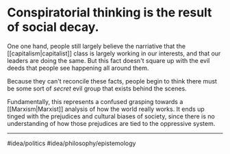 # Conspiratorial thinking is the result of social decay.
One one hand, people still largely believe the narriative that the [[capitalism|capitalist]] class is largely working in our interests, and that our leaders are doing the same. But this fact doesn't square up with the evil deeds that people see happening all around them. 

Because they can't reconcile these facts, people begin to think there must be some sort of *secret* evil group that exists behind the scenes. 

Fundamentally, this represents a confused grasping towards a [[Marxism|Marxist]] analysis of how the world really works. It ends up tinged with the prejudices and cultural biases of society, since there is no understanding of how those prejudices are tied to the oppressive system. 

---
#idea/politics 
#idea/philosophy/epistemology 
